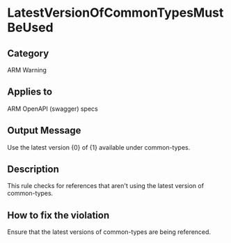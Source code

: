 # LatestVersionOfCommonTypesMustBeUsed

## Category

ARM Warning

## Applies to

ARM OpenAPI (swagger) specs

## Output Message

Use the latest version {0} of {1} available under common-types.

## Description

This rule checks for references that aren't using the latest version of common-types.

## How to fix the violation

Ensure that the latest versions of common-types are being referenced.
